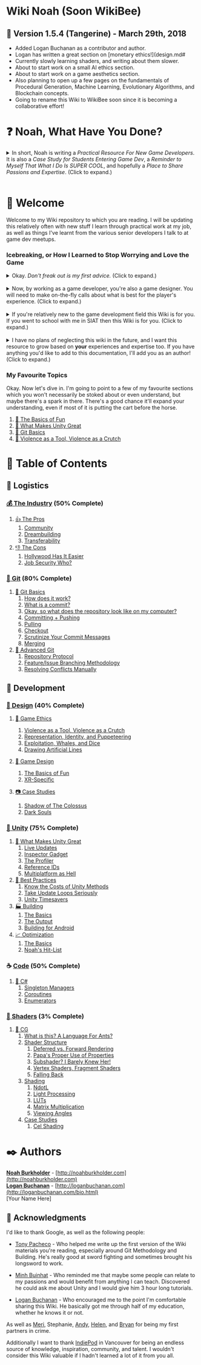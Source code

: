 # Wiki Noah (Soon WikiBee)

## :tangerine: Version 1.5.4 (Tangerine) - March 29th, 2018

- Added Logan Buchanan as a contributor and author.
- Logan has written a great section on [monetary ethics!](design.md#
- Currently slowly learning shaders, and writing about them slower.
- About to start work on a small AI ethics section.
- About to start work on a game aesthetics section.
- Also planning to open up a few pages on the fundamentals of Procedural Generation, Machine Learning, Evolutionary Algorithms, and Blockchain concepts.
- Going to rename this Wiki to WikiBee soon since it is becoming a collaborative effort!

# :question: Noah, What Have You Done?

<details><summary> In short, Noah is writing a <i>Practical Resource For New Game Developers</i>. It is also a <i>Case Study for Students Entering Game Dev</i>, a <i>Reminder to Myself That What I Do Is SUPER COOL</i>, and hopefully a <i>Place to Share Passions and Expertise</i>. (Click to expand.)</summary><br>

Basically, at work I've been writing a bunch of documentation for Git, Unity, C#, Game Design, and just general industry stuff and useful shit for game developers and dev-adjacent people. It was meant for onboarding co-op students who are still in school and need a big, easy to understand overview of some practical development concepts.

One day I got home and Minh (Hi Minh!) asked me a Game Dev question relating to [coroutines](code.md#coroutines). I realized I had written about it earlier that day. Figured I'd basically just write a public version with all the work-specific stuff taken out.
</details><br>

# :wave: Welcome

Welcome to my Wiki repository to which you are reading. I will be updating this relatively often with new stuff I learn through practical work at my job, as well as things I've learnt from the various senior developers I talk to at game dev meetups.

### Icebreaking, or How I Learned to Stop Worrying and Love the Game

<details><summary>Okay. <i>Don't freak out is my first advice.</i> (Click to expand.)</summary><br>

The most unanimous feeling in all of game development is crippling imposter syndrome. 
    
I have literally never heard someone in Game Development say they don't feel feelings of inadequacy. It's almost just assumed *of and by everyone.* So much so, that developers will often talk to you about how they're fighting their feelings of inadequacy *before talking to you about their game.* It's kinda just a good icebreaker, honestly. Guaranteed common ground, and one of the many reasons game developers [have eachother's backs.](industry.md#community)

> "Impostor syndrome is a concept describing individuals who are marked by an inability to internalize their accomplishments and a persistent fear of being exposed as a 'fraud'."

[- Wikipedia](https://en.wikipedia.org/wiki/Impostor_syndrome)

The truth is even the most beginner programmer is only a few months hard work from being a game-industry-professional. When I first talked to a professional in the field, I was able to comprehend what they were talking about, even after just learning the basics of polymorphism. It's not unattainable.

> Everyone is struggling to push their own boundaries, and they're only struggling because nobody teaches anyone else shit.

[- Me, I said this.](#getting-started)
</details><br>
<details><summary>Now, by working as a game developer, you're also a game designer. You will need to make on-the-fly calls about what is best for the player's experience. (Click to expand.)</summary><br> 
    
**For this reason, one of the most important reads for you is [The Basics of Fun](development.md#the-basics-of-fun).** This is perhaps the most valuable one-pager you'll read on the wiki, because it will affect how you do *everything* during development. It's based on a soft understanding of various famous works including Steve Swink's ["Game Feel"](https://en.wikipedia.org/wiki/Game_feel) as well as analysis of some of my own favourite games, and what makes them tick.

I recommend taking the time to learn [good protocol surrounding Git](git.md#repository-protocol), as well as refresh yourself on [the basics](git.md#baby-git-basics). This is especially important since I'm going to talk about Git using the commandline interface. There is no guess-work involved, and there aren't any confirmation boxes saying *"ARE YOU SURE?"*. This is mostly because it's how I learnt Git, but it comes with the added benefit of feeling like a hacker-wiz, and you also gain a better understanding of the underlying operations simply because each command is deliberate by nature of the command prompt.

Additionally, on this Wiki there is a boatload of fantastic and less-than-obvious tips, tricks and tools relating to [Unity](development.md#-unity) and [C#](code.md#notes-c) which I have poured my [souls (plural)](design.md#dark-souls) into.
</details><br>
<details><summary>If you're relatively new to the game development field this Wiki is for you. If you went to school with me in SIAT then this Wiki is for you. (Click to expand.)</summary><br>

It doesn't teach you the basics of programming (yet), but it gives you enough extra knowledge that you can rub shoulders with seasoned developers. I know - I was surprised too. This is because games are so broad, not many developers can really afford to go super super deep into one line of research. Therefore often the best thing to do is *identify* what few things you need to 'learn to be okay at' for a particular project, and 'be okay' at those things for the duration of the project. The most universal knowledge is what I'm going to prioritize in this wiki. Namely, code, design, and the industry.

Frankly, since I wrote this for fellow coworkers in software development positions, it skips a lot of the basics of coding, and that is something I hope to remedy in the future when I have more time. Let me know what concepts in particular - fundamental or otherwise - you'd like covered and I'll prioritize those first.
</details><br>
<details><summary>I have no plans of neglecting this wiki in the future, and I want this resource to grow based on <b>your</b> experiences and expertise too. If you have anything you'd like to add to this documentation, I'll add you as an author! (Click to expand.)</summary><br>
    
In general I'll only accept contributions if:

1. I've met you in real life.
2. You do creative stuff.
3. You're not an asshole.

And in general I want to **encourage** you to contribute if:

1. You're passionate.
2. There's a gap in the wiki's knowledge.
3. You're nice.

Things which I don't know how to write about that YOU might.

1. YOUR OWN PROJECTS
2. Marketing
3. Self-Promotion
4. Animation
5. 2D Art and Pixel Art
6. 3D Art
7. Level Design
8. Audio Design
9. Audio Systems
10. Funding Projects
11. Funding Studios
12. Finding Jobs
13. Networking, Events, GDC
14. Ethical Guidelines I'm Not Aware of or am Otherwise Underqualified to Talk About
15. Mental Health
16. Professionalism
17. Contract Work / Freelance Work
18. Initiating Collaboration
19. Lifestyle Stuff
20. "How much should I be getting paid?"

And many more!

But I think I can find a place for just about any topics, especially if they pertain to all creatives, and especially if the content is game-applicable. That said I don't want to limit this resource exclusively to games when so much of it is transferrable to other mediums.

If you're interested in contributing there are a few ways to do that, and I'm open to all of them:

1. Literally teach me something.
    1. I'll write my interpretation down for you!
    2. You'll get acknowledgement and thanks on the wiki!
2. If you're not comfortable using [Git](git.md) yet, just send me plain text!
    1. Super easy.
    2. I'll worry about adding you as an author, and any images and formatting!
3. Make a pull request!
    1. You get full control of the markdown (.md) files!
    2. Your name will be etched into the commit history and Contributors section!
    3. You're an author now too!
    
Thanks in advance, and I hope you'll join me in this little project.
</details>

### My Favourite Topics

Okay. Now let's dive in. I'm going to point to a few of my favourite sections which you won't necessarily be stoked about or even understand, but maybe there's a spark in there. There's a good chance it'll expand your understanding, even if most of it is putting the cart before the horse.

1. [:space_invader: The Basics of Fun](design.md#the-basics-of-fun)
2. [:octopus: What Makes Unity Great](unity.md#octopus-what-makes-unity-great)
3. [:baby: Git Basics](git.md#baby-git-basics)
4. [:seedling: Violence as a Tool, Violence as a Crutch](design.md#violence-as-a-tool-violence-as-a-crutch)

# :bookmark_tabs: Table of Contents

## :truck: Logistics

### [:moneybag: The Industry](industry.md) (50% Complete)

1. [:thumbsup: The Pros](industry.md#thumbsup-the-pros)
    1. [Community](industry.md#community)
    2. [Dreambuilding](industry.md#dreambuilding)
    3. [Transferability](industry.md#transferability)
2. [:thumbsdown: The Cons](industry.md#thumbsdown-the-cons)
    1. [Hollywood Has It Easier](industry.md#hollywood-has-it-easier)
    2. [Job Security Who?](industry.md#job-security-who)

### [:file_folder: Git](git.md) (80% Complete)

1. [:baby: Git Basics](git.md#baby-git-basics)
    1. [How does it work?](git.md#how-does-it-work)
    2. [What is a commit?](git.md#what-is-a-commit)
    3. [Okay, so what does the repository look like on my computer?](git.md#okay-so-what-does-the-repository-look-like-on-my-computer)
    4. [Committing + Pushing](git.md#committing-and-pushing)
    5. [Pulling](git.md#pulling)
    6. [Checkout](git.md#checkout)
    7. [Scrutinize Your Commit Messages](git.md#scrutinize-your-commit-messages)
    8. [Merging](git.md#merging)
2. [:japanese_ogre: Advanced Git](git.md#japanese_ogre-advanced-git)
    1. [Repository Protocol](git.md#repository-protocol)
    2. [Feature/Issue Branching Methodology](git.md#featureissue-branching-methodology)
    3. [Resolving Conflicts Manually](git.md#resolving-conflicts-manually)

## :wrench: Development

### [:triangular_ruler: Design](design.md) (40% Complete)

1. [:seedling: Game Ethics](design.md#seedling-game-ethics)
    1. [Violence as a Tool, Violence as a Crutch](design.md#gun-violence-as-a-tool-violence-as-a-crutch)
    2. [Representation, Identity, and Puppeteering](design.md#performing_arts-representation-identity-and-puppeteering)
    3. [Exploitation, Whales, and Dice](design.md#whale2-exploitation-whales-and-dice)
    4. [Drawing Artificial Lines](design.md#electric_plug-drawing-artificial-lines)

2. [:space_invader: Game Design](design.md#space_invader-game-design)
    1. [The Basics of Fun](design.md#the-basics-of-fun)
    2. [XR-Specific](design.md#xr-specific)

3. [:camera: Case Studies](design.md#camera-case-studies)
    1. [Shadow of The Colossus](design.md#shadow-of-the-colossus)
    2. [Dark Souls](design.md#dark-souls)

### [:game_die: Unity](unity.md) (75% Complete)
1. [:octopus: What Makes Unity Great](unity.md#octopus-what-makes-unity-great)
    1. [Live Updates](unity.md#live-updates)
    2. [Inspector Gadget](unity.md#inspector-gadget)
    3. [The Profiler](unity.md#the-profiler)
    4. [Reference IDs](unity.md#reference-ids)
    5. [Multiplatform as Hell](unity.md#multiplatform-as-hell)
2. [:violin: Best Practices](unity.md#violin-best-practices)
    1. [Know the Costs of Unity Methods](unity.md#know-the-costs-of-unity-methods)
    2. [Take Update Loops Seriously](unity.md#take-update-loops-seriously)
    3. [Unity Timesavers](unity.md#unity-timesavers)
3. [:factory: Building](building.md)
    1. [The Basics](building.md#the-basics)
    2. [The Output](building.md#the-output)
    3. [Building for Android](building.md#building-for-android)
4. [:chart_with_upwards_trend: Optimization](optimization.md)
    1. [The Basics](optimization.md#the-basics)
    2. [Noah's Hit-List](optimization.md#noahs-hit-list)

### :coffee: [Code](code.md) (50% Complete)
1. [:musical_score: C#](code.md#notes-c)
    1. [Singleton Managers](code.md#singleton-managers)
    2. [Coroutines](code.md#coroutines)
    3. [Enumerators](code.md#enumerators)

### [:dragon: Shaders](shaders.md) (3% Complete)
1. [:ant: CG](shaders.md#ant-cg)
    1. [What is this? A Language For Ants?](shaders.md#what-is-this-a-language-for-ants)
    2. [Shader Structure](shaders.md#shader-structure)
        1. [Deferred vs. Forward Rendering](shaders.md#deferred-vs-forward-rendering)
        2. [Papa's Proper Use of Properties](shaders.md#papas-proper-use-of-properties)
        3. [Subshader? I Barely Knew Her!](shaders.md#subshader-i-barely-knew-her)
        4. [Vertex Shaders, Fragment Shaders](shaders.md#vertex-shaders-fragment-shaders)
        5. [Falling Back](shaders.md#falling-back)
    3. [Shading](shaders.md#shading)
        1. [NdotL](shaders.md#ndotl)
        2. [Light Processing](shaders.md#light-processing)
        3. [LUTs](shaders.md#luts)
        4. [Matrix Multiplication](shaders.md#matrix-multiplication)
        5. [Viewing Angles](shaders.md#viewing-angles)
    4. [Case Studies](shaders.md#case-studies)
        1. [Cel Shading](shaders.md#cel-shading)


# :black_nib: Authors

[**Noah Burkholder**](https://www.linkedin.com/in/nburkhol) - [http://noahburkholder.com](http://noahburkholder.com)  
[**Logan Buchanan**](https://www.linkedin.com/in/logan-buchanan-90b8b3126/) - [http://loganbuchanan.com](http://loganbuchanan.com/bio.html)  
[Your Name Here]

## :pray: Acknowledgments
I'd like to thank Google, as well as the following people:

- [Tony Pacheco](https://www.linkedin.com/in/tony-pacheco/) - Who helped me write up the first version of the Wiki materials you're reading, especially around Git Methodology and Building. He's really good at sword fighting and sometimes brought his longsword to work.

- [Minh Buinhat](https://www.linkedin.com/in/nhatminh-bui-a2407573/) - Who reminded me that maybe some people can relate to my passions and would benefit from anything I can teach. Discovered he could ask me about Unity and I would give him 3 hour long tutorials.

- [Logan Buchanan](https://www.linkedin.com/in/logan-buchanan-90b8b3126/) - Who encouraged me to the point I'm comfortable sharing this Wiki. He basically got me through half of my education, whether he knows it or not.

As well as [Meri](https://www.linkedin.com/in/meri-morganov-43818a21/), Stephanie, [Andy](https://www.linkedin.com/in/hao-tang-90947413b/), [Helen](https://www.linkedin.com/in/helen-terry/), and [Bryan](https://www.linkedin.com/in/bryanshen/) for being my first partners in crime.

Additionally I want to thank [IndiePod](http://www.indiepod.org/) in Vancouver for being an endless source of knowledge, inspiration, community, and talent. I wouldn't consider this Wiki valuable if I hadn't learned a lot of it from you all.
